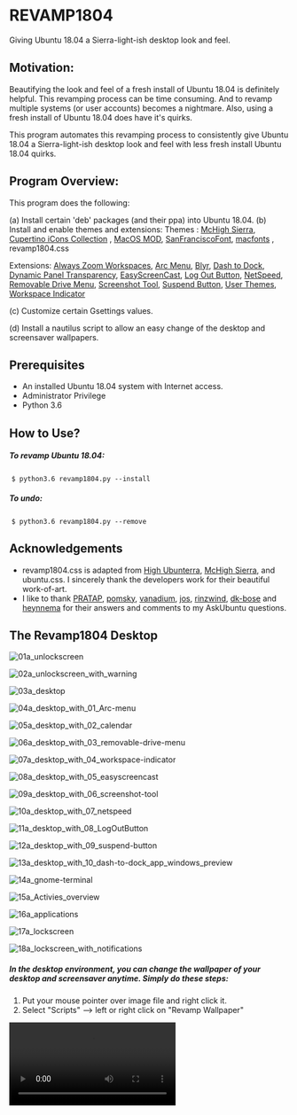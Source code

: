 # REVAMP1804

Giving Ubuntu 18.04 a Sierra-light-ish desktop look and feel.



## Motivation:

Beautifying the look and feel of a fresh install of Ubuntu 18.04 is definitely helpful. This revamping process can be time consuming. And to revamp multiple systems (or user accounts) becomes a nightmare. Also, using a fresh install of Ubuntu 18.04 does have it's quirks.

This program automates this revamping process to consistently give Ubuntu 18.04 a Sierra-light-ish desktop look and feel with less fresh install Ubuntu 18.04 quirks. 



## Program Overview:

This program does the following:

(a) Install certain 'deb' packages (and their ppa) into Ubuntu 18.04.
(b) Install and enable themes and extensions:
	Themes :  [McHigh Sierra](https://www.gnome-look.org/p/1013714/  ), [Cupertino iCons Collection](https://www.gnome-look.org/p/1102582/) , [MacOS MOD](https://www.gnome-look.org/p/1241071/), [SanFranciscoFont](https://codeload.github.com/AppleDesignResources/SanFranciscoFont/zip/master), [macfonts](http://drive.noobslab.com/data/Mac/macfonts.zip) ,
	                  revamp1804.css 

   Extensions:  [Always Zoom Workspaces](https://extensions.gnome.org/extension/503/always-zoom-workspaces/), [Arc Menu](https://extensions.gnome.org/extension/1228/arc-menu/), [Blyr](https://extensions.gnome.org/extension/1251/blyr/), [Dash to Dock](https://extensions.gnome.org/extension/307/dash-to-dock/), [Dynamic Panel Transparency](https://extensions.gnome.org/extension/1011/dynamic-panel-transparency/), 
                         [EasyScreenCast](https://extensions.gnome.org/extension/690/easyscreencast/), [Log Out Button](https://extensions.gnome.org/extension/1143/logout-button/), [NetSpeed](https://extensions.gnome.org/extension/104/netspeed/), [Removable Drive Menu](https://extensions.gnome.org/extension/7/removable-drive-menu/), [Screenshot Tool](https://extensions.gnome.org/extension/1112/screenshot-tool/), 
                         [Suspend Button](https://extensions.gnome.org/extension/826/suspend-button/), [User Themes](https://extensions.gnome.org/extension/19/user-themes/), [Workspace Indicator](https://extensions.gnome.org/extension/21/workspace-indicator/)

(c) Customize certain Gsettings values.

(d) Install a nautilus script to allow an easy change of the desktop and screensaver wallpapers.  



## Prerequisites

- An installed Ubuntu 18.04 system with Internet access.
- Administrator Privilege
- Python 3.6



## How to Use?

##### To revamp Ubuntu 18.04:

​    `$ python3.6 revamp1804.py --install`

##### To undo:

​     `$ python3.6 revamp1804.py --remove`



## Acknowledgements

- revamp1804.css is adapted from [High Ubunterra](https://www.gnome-look.org/p/1207015/ ), [McHigh Sierra](https://www.gnome-look.org/p/1013714/  ), and ubuntu.css. I sincerely thank the developers work for their beautiful work-of-art.
- I like to thank [PRATAP](https://askubuntu.com/users/739431/pratap), [pomsky](https://askubuntu.com/users/480481/pomsky), [vanadium](https://askubuntu.com/users/558158/vanadium), [jos](https://askubuntu.com/users/149708/jos), [rinzwind](https://askubuntu.com/users/15811/rinzwind), [dk-bose](https://askubuntu.com/users/248158/dk-bose) and [heynnema](https://askubuntu.com/users/4272/heynnema) for their answers and comments to my AskUbuntu questions. 



## The Revamp1804 Desktop

![01a_unlockscreen](images/01a_unlockscreen.png)

![02a_unlockscreen_with_warning](images/02a_unlockscreen_with_warning.png)

![03a_desktop](images/03a_desktop.png)

![04a_desktop_with_01_Arc-menu](images/04a_desktop_with_01_Arc-menu.png)

![05a_desktop_with_02_calendar](images/05a_desktop_with_02_calendar.png)

![06a_desktop_with_03_removable-drive-menu](images/06a_desktop_with_03_removable-drive-menu.png)

![07a_desktop_with_04_workspace-indicator](images/07a_desktop_with_04_workspace-indicator.png)

![08a_desktop_with_05_easyscreencast](images/08a_desktop_with_05_easyscreencast.png)

![09a_desktop_with_06_screenshot-tool](images/09a_desktop_with_06_screenshot-tool.png)

![10a_desktop_with_07_netspeed](images/10a_desktop_with_07_netspeed.png)

![11a_desktop_with_08_LogOutButton](images/11a_desktop_with_08_LogOutButton.png)

![12a_desktop_with_09_suspend-button](images/12a_desktop_with_09_suspend-button.png)

![13a_desktop_with_10_dash-to-dock_app_windows_preview](images/13a_desktop_with_10_dash-to-dock_app_windows_preview.png)

![14a_gnome-terminal](images/14a_gnome-terminal.png)

![15a_Activies_overview](images/15a_Activies_overview.png)

![16a_applications](images/16a_applications.png)

![17a_lockscreen](images/17a_lockscreen.png)

![18a_lockscreen_with_notifications](images/18a_lockscreen_with_notifications.png)

##### In the desktop environment, you can change the wallpaper of your desktop and screensaver anytime. Simply do these steps: 

1. Put your mouse pointer over image file and right click it.
2. Select "Scripts" --> left or right click on "Revamp Wallpaper"

<video src="video/RevampWallpaper_v2.webm"></video>